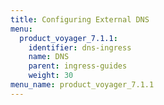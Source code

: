 ```yaml
---
title: Configuring External DNS
menu:
  product_voyager_7.1.1:
    identifier: dns-ingress
    name: DNS
    parent: ingress-guides
    weight: 30
menu_name: product_voyager_7.1.1
---
```


